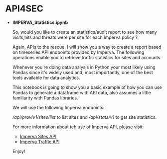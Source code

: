 # API4SEC

* **IMPERVA_Statistics.ipynb**

  So, would you like to create an statistics/audit report to see how many visits,hits and threats were per site for each Imperva policy ?

  Again, APIs to the rescue.  I will show you a way to create a report based on timeseries API endpoints provided by Imperva.  The following operations enable  you to retrieve traffic statistics for sites and accounts.

  Whenever you're doing data analysis in Python your most likely using Pandas since it's widely used and, most importantly, one of the best tools available for data analytics.

  This notebook is going to show you a basic example of how you can use Pandas to generate a dataframe with API data, also assumes a little familiarity with Pandas libraries.

  We will use the following Imperva endpoints:

  */api/prov/v1/sites/list* to list sites and */api/stats/v1* to get site statistics.

  For more information about teh use of Imperva API, please visit:
  - [Imperva Sites API](https://docs.imperva.com/bundle/cloud-application-security/page/api/sites-api.htm)
  - [Imperva Traffic API](https://docs.imperva.com/bundle/cloud-application-security/page/api/traffic-api.htm)

  Enjoy!
